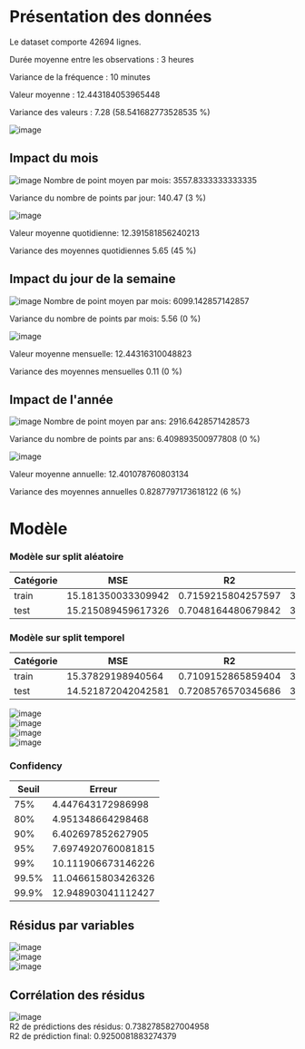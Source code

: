 # Présentation des données 
Le dataset comporte 42694 lignes. 

Durée moyenne entre les observations : 3 heures 

Variance de la fréquence : 10 minutes 

Valeur moyenne : 12.443184053965448 

Variance des valeurs : 7.28 (58.541682773528535 %)

![image](./historical.jpeg) 


## Impact du mois 
![image](./month_count.jpeg) 
Nombre de point moyen par mois: 3557.8333333333335 

Variance du nombre de points par jour: 140.47 (3 %) 

![image](./month_avg.jpeg) 

Valeur moyenne quotidienne: 12.391581856240213 

Variance des moyennes quotidiennes 5.65 (45 %) 

## Impact du jour de la semaine 
![image](./day_count.jpeg) 
Nombre de point moyen par mois: 6099.142857142857 

Variance du nombre de points par mois: 5.56 (0 %) 

![image](./day_avg.jpeg) 

Valeur moyenne mensuelle: 12.44316310048823 

Variance des moyennes mensuelles 0.11 (0 %) 

## Impact de l'année 
![image](./year_count.jpeg) 
Nombre de point moyen par ans: 2916.6428571428573 

Variance du nombre de points par ans: 6.409893500977808 (0 %) 

![image](./year_avg.jpeg) 

Valeur moyenne annuelle: 12.401078760803134 

Variance des moyennes annuelles 0.8287797173618122 (6 %) 



 # Modèle 

### Modèle sur split aléatoire

|Catégorie|MSE|R2|MAE|
|---------|---|--|---|
|train|15.181350033309942|0.7159215804257597|3.104540226650126|
|test|15.215089459617326|0.7048164480679842|3.111540755786694|

 ### Modèle sur split temporel

|Catégorie|MSE|R2|MAE|
|---------|---|--|---|
|train|15.37829198940564|0.7109152865859404|3.1289863217236418|
|test|14.521872042042581|0.7208576570345686|3.027260014265633|

![image](./predictions.jpeg)  
![image](./residuals.jpeg)  
![image](./residuals_hist.jpeg)  
![image](./model_weights.jpeg)  

 ### Confidency 
|Seuil|Erreur|
|-----|------|
|75%|4.447643172986998|
|80%|4.951348664298468|
|90%|6.402697852627905|
|95%|7.6974920760081815|
|99%|10.111906673146226|
|99.5%|11.046615803426326|
|99.9%|12.948903041112427|

 ## Résidus par variables 

![image](./month_residuals.jpeg)  
![image](./day_residuals.jpeg)  
![image](./year_residuals.jpeg)  

 ## Corrélation des résidus 
![image](./residuals_corelation.jpeg)  
R2 de prédictions des résidus: 0.7382785827004958   
R2 de prédiction final: 0.9250081883274379   

